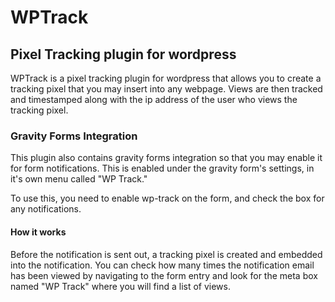 # WPTrack

## Pixel Tracking plugin for wordpress

WPTrack is a pixel tracking plugin for wordpress that allows you to create a tracking pixel that you may insert into any webpage. Views are then tracked and timestamped along with the ip address of the user who views the tracking pixel.

### Gravity Forms Integration

This plugin also contains gravity forms integration so that you may enable it for form notifications. This is enabled under the gravity form's settings, in it's own menu called "WP Track."

To use this, you need to enable wp-track on the form, and check the box for any notifications.

#### How it works

Before the notification is sent out, a tracking pixel is created and embedded into the notification. You can check how many times the notification email has been viewed by navigating to the form entry and look for the meta box named "WP Track" where you will find a list of views.
